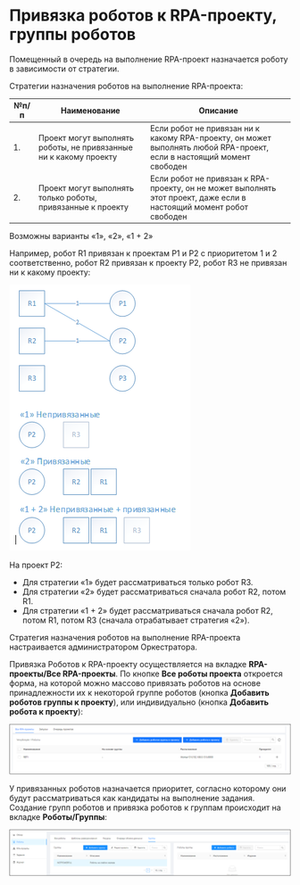 # Привязка роботов к RPA-проекту, группы роботов

Помещенный в очередь на выполнение RPA-проект назначается роботу в зависимости от стратегии.

Стратегии назначения роботов на выполнение RPA-проекта:

| №п/п | Наименование | Описание |
| --- | --- | --- |
| 1. | Проект могут выполнять роботы, не привязанные ни к какому проекту | Если робот не привязан ни к какому RPA-проекту, он может выполнять любой RPA-проект, если в настоящий момент свободен |
| 2. | Проект могут выполнять только роботы, привязанные к проекту | Если робот не привязан к RPA-проекту, он не может выполнять этот проект, даже если в настоящий момент робот свободен |

Возможны варианты «1», «2», «1 + 2»

Например, робот R1 привязан к проектам P1 и P2 с приоритетом 1 и 2 соответственно, робот R2 привязан к проекту P2, робот R3 не привязан ни к какому проекту:

![](../../../orchestrator-new/resources/orchestrator-user/robots/robot-groups1.png)

На проект P2:
* Для стратегии «1» будет рассматриваться только робот R3.
* Для стратегии «2» будет рассматриваться сначала робот R2, потом R1.
* Для стратегии «1 + 2» будет рассматриваться сначала робот R2, потом R1, потом R3 (сначала отрабатывает стратегия «2»).

Стратегия назначения роботов на выполнение RPA-проекта настраивается администратором Оркестратора.

Привязка Роботов к RPA-проекту осуществляется на вкладке **RPA-проекты/Все RPA-проекты**. По кнопке **Все роботы проекта** откроется форма, на которой можно массово привязать роботов на основе принадлежности их к некоторой группе роботов (кнопка **Добавить роботов группы к проекту**), или индивидуально (кнопка **Добавить робота к проекту**):

![](../../../orchestrator-new/resources/orchestrator-user/robots/robot-groups2.png)

У привязанных роботов назначается приоритет, согласно которому они будут рассматриваться как кандидаты на выполнение задания.
Создание групп роботов и привязка роботов к группам происходит на вкладке **Роботы/Группы**: 

![](../../../orchestrator-new/resources/orchestrator-user/robots/robot-groups3.png)




